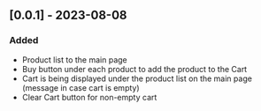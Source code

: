 ## [0.0.1] - 2023-08-08

### Added

- Product list to the main page
- Buy button under each product to add the product to the Cart
- Cart is being displayed under the product list on the main page
(message in case cart is empty)
- Clear Cart button for non-empty cart